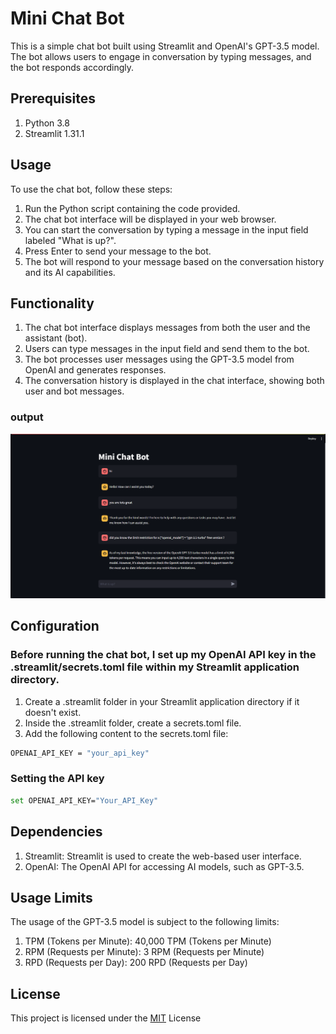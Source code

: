 # Mini Chat Bot

This is a simple chat bot built using Streamlit and OpenAI's GPT-3.5 model. The bot allows users to engage in conversation by typing messages, and the bot responds accordingly.

## Prerequisites

1. Python 3.8
2. Streamlit 1.31.1 


## Usage

To use the chat bot, follow these steps:

1. Run the Python script containing the code provided.
2. The chat bot interface will be displayed in your web browser.
3. You can start the conversation by typing a message in the input field labeled "What is 
   up?".
4. Press Enter to send your message to the bot.
5. The bot will respond to your message based on the conversation history and its AI capabilities.

## Functionality

1. The chat bot interface displays messages from both the user and the assistant (bot).
2. Users can type messages in the input field and send them to the bot.
3. The bot processes user messages using the GPT-3.5 model from OpenAI and generates responses.
4. The conversation history is displayed in the chat interface, showing both user and bot messages.

### output

![Chat Bot](outputC.png)

## Configuration

### Before running the chat bot, I set up my OpenAI API key in the .streamlit/secrets.toml file within my Streamlit application directory.

1. Create a .streamlit folder in your Streamlit application directory if it doesn't exist.
2. Inside the .streamlit folder, create a secrets.toml file.
3. Add the following content to the secrets.toml file:
```bash
OPENAI_API_KEY = "your_api_key"
```
### Setting the API key

``` bash
set OPENAI_API_KEY="Your_API_Key" 
```

## Dependencies

1. Streamlit: Streamlit is used to create the web-based user interface.
2. OpenAI: The OpenAI API for accessing AI models, such as GPT-3.5.

## Usage Limits
The usage of the GPT-3.5 model is subject to the following limits:

1. TPM (Tokens per Minute): 40,000 TPM (Tokens per Minute)
2. RPM (Requests per Minute): 3 RPM (Requests per Minute)
3. RPD (Requests per Day): 200 RPD (Requests per Day)

## License

This project is licensed under the [MIT](https://choosealicense.com/licenses/mit/) License